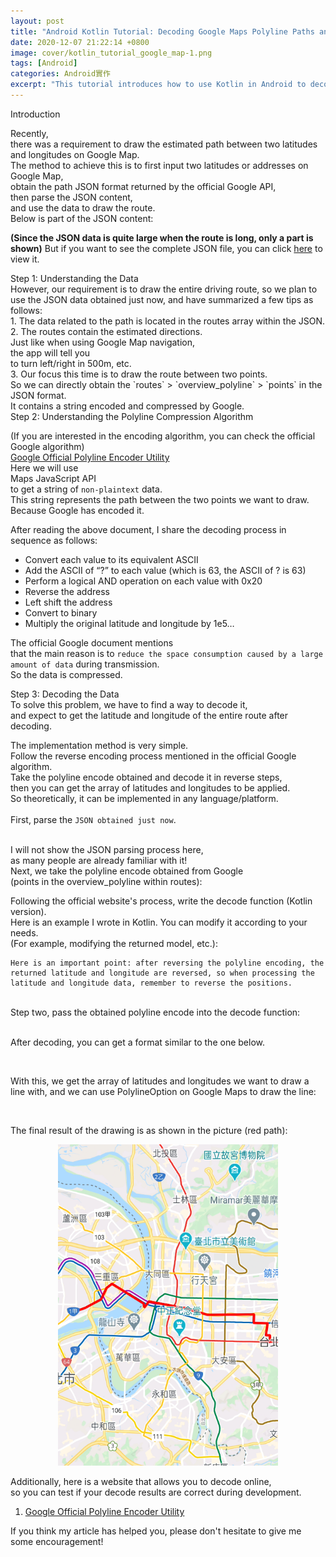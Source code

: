 ```yaml
---
layout: post
title: "Android Kotlin Tutorial: Decoding Google Maps Polyline Paths and Drawing Lines"
date: 2020-12-07 21:22:14 +0800
image: cover/kotlin_tutorial_google_map-1.png
tags: [Android]
categories: Android實作
excerpt: "This tutorial introduces how to use Kotlin in Android to decode polyline using Google Map API and draw lines based on the estimated path."
---
```


<div class="c-border-main-title-2">Introduction</div>

Recently,<br>
there was a requirement to draw the estimated path between two latitudes and longitudes on Google Map.<br>
The method to achieve this is to first input two latitudes or addresses on Google Map,<br>
obtain the path JSON format returned by the official Google API,<br>
then parse the JSON content,<br>
and use the data to draw the route.<br>
Below is part of the JSON content:

<script src="https://gist.github.com/waitzShigoto/37e425cb8a6b029fd9b817b155705d3a.js"></script>

**(Since the JSON data is quite large when the route is long, only a part is shown)**
But if you want to see the complete JSON file, you can click <a href="https://gist.github.com/waitzShigoto/030767a7fea9fcf4eba7cc600adc0da8">here</a> to view it.<br>

<div class="c-border-content-title-4">Step 1: Understanding the Data</div>
However, our requirement is to draw the entire driving route, so we plan to use the JSON data obtained just now, and have summarized a few tips as follows:<br>
1. The data related to the path is located in the routes array within the JSON.<br>
2. The routes contain the estimated directions.<br>
Just like when using Google Map navigation,<br>
the app will tell you<br>
to turn left/right in 500m, etc.<br>
3. Our focus this time is to draw the route between two points.<br>
So we can directly obtain the `routes` > `overview_polyline` > `points` in the JSON format.<br>
It contains a string encoded and compressed by Google.<br>

<div class="c-border-content-title-4">Step 2: Understanding the Polyline Compression Algorithm</div>

(If you are interested in the encoding algorithm, you can check the official Google algorithm)<br>
<a href="https://developers.google.com/maps/documentation/utilities/polylinealgorithm?hl=zh-tw">Google Official Polyline Encoder Utility</a><br>
Here we will use<br>
Maps JavaScript API<br>
to get a string of `non-plaintext` data.<br>
This string represents the path between the two points we want to draw.<br>
Because Google has encoded it.<br>

After reading the above document, I share the decoding process in sequence as follows:<br>

* Convert each value to its equivalent ASCII<br>
* Add the ASCII of “?” to each value (which is 63, the ASCII of ? is 63)<br>
* Perform a logical AND operation on each value with 0x20<br>
* Reverse the address<br>
* Left shift the address<br>
* Convert to binary<br>
* Multiply the original latitude and longitude by 1e5…<br>

The official Google document mentions<br>
that the main reason is to `reduce the space consumption caused by a large amount of data` during transmission.<br>
So the data is compressed.<br>

<div class="c-border-content-title-4">Step 3: Decoding the Data</div>
To solve this problem, we have to find a way to decode it,<br>
and expect to get the latitude and longitude of the entire route after decoding.<br>

The implementation method is very simple.<br>
Follow the reverse encoding process mentioned in the official Google algorithm.<br>
Take the polyline encode obtained and decode it in reverse steps,<br>
then you can get the array of latitudes and longitudes to be applied.<br>
So theoretically, it can be implemented in any language/platform.<br><br>
First, parse the `JSON obtained just now`.<br><br>

I will not show the JSON parsing process here,<br>
as many people are already familiar with it!<br>
Next, we take the polyline encode obtained from Google<br>
(points in the overview_polyline within routes):<br>

<script src="https://gist.github.com/waitzShigoto/5099e838a2d8d9af507eb94e250b33b8.js"></script>

Following the official website's process, write the decode function (Kotlin version).<br>
Here is an example I wrote in Kotlin.
You can modify it according to your needs.<br>
(For example, modifying the returned model, etc.):<br>

<script src="https://gist.github.com/waitzShigoto/17a978f6831fa8c0f2f80adffa1803ad.js"></script>
```
Here is an important point: after reversing the polyline encoding, the returned latitude and longitude are reversed, so when processing the latitude and longitude data, remember to reverse the positions.
```
<br>
Step two, pass the obtained polyline encode into the decode function:<br>
<script src="https://gist.github.com/waitzShigoto/e9cf66a41cc014870cb8bab4c188a10a.js"></script><br>

After decoding, you can get a format similar to the one below.<br>

<script src="https://gist.github.com/waitzShigoto/bf80d28f5abdd748f1def92a30e557ed.js"></script><br>

With this, we get the array of latitudes and longitudes we want to draw a line with, and we can use PolylineOption on Google Maps to draw the line:<br>

<script src="https://gist.github.com/waitzShigoto/5eb77674995ca2e3422eed17825b22a6.js"></script><br>

The final result of the drawing is as shown in the picture (red path):<br>
<div align="center">
  <img src="/images/googlemap/map02.png" alt="Cover" width="70%"/>
</div>

Additionally, here is a website that allows you to decode online,<br>
so you can test if your decode results are correct during development.<br>

<ol>
  <li>
    <a href="https://developers.google.com/maps/documentation/utilities/polylineutility">Google Official Polyline Encoder Utility</a>
  </li>
</ol>

If you think my article has helped you, please don't hesitate to give me some encouragement!
